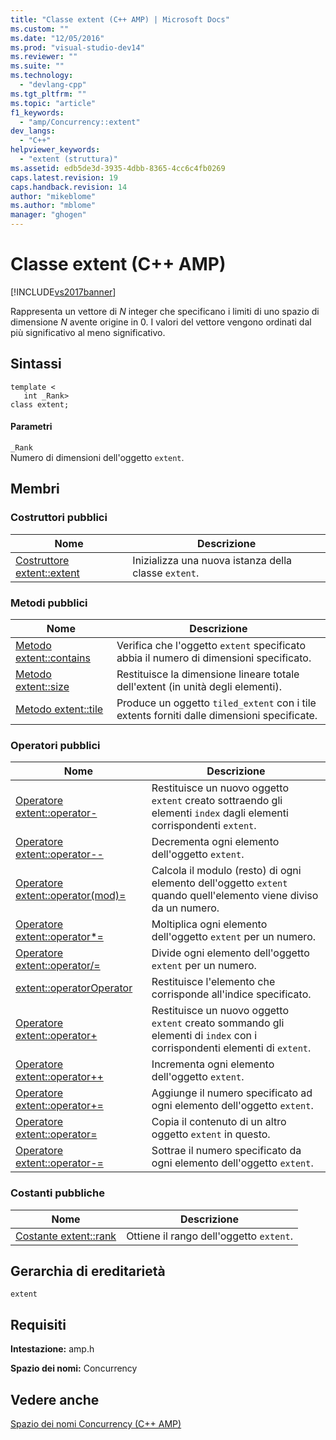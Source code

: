 ```yaml
---
title: "Classe extent (C++ AMP) | Microsoft Docs"
ms.custom: ""
ms.date: "12/05/2016"
ms.prod: "visual-studio-dev14"
ms.reviewer: ""
ms.suite: ""
ms.technology: 
  - "devlang-cpp"
ms.tgt_pltfrm: ""
ms.topic: "article"
f1_keywords: 
  - "amp/Concurrency::extent"
dev_langs: 
  - "C++"
helpviewer_keywords: 
  - "extent (struttura)"
ms.assetid: edb5de3d-3935-4dbb-8365-4cc6c4fb0269
caps.latest.revision: 19
caps.handback.revision: 14
author: "mikeblome"
ms.author: "mblome"
manager: "ghogen"
---
```

# Classe extent (C++ AMP)
[!INCLUDE[vs2017banner](../../../assembler/inline/includes/vs2017banner.md)]

Rappresenta un vettore di *N* integer che specificano i limiti di uno spazio di dimensione *N* avente origine in 0.  I valori del vettore vengono ordinati dal più significativo al meno significativo.  
  
## Sintassi  
  
```  
template <  
   int _Rank>  
class extent;  
```  
  
#### Parametri  
 `_Rank`  
 Numero di dimensioni dell'oggetto `extent`.  
  
## Membri  
  
### Costruttori pubblici  
  
|Nome|Descrizione|  
|----------|-----------------|  
|[Costruttore extent::extent](../Topic/extent::extent%20Constructor.md)|Inizializza una nuova istanza della classe `extent`.|  
  
### Metodi pubblici  
  
|Nome|Descrizione|  
|----------|-----------------|  
|[Metodo extent::contains](../Topic/extent::contains%20Method.md)|Verifica che l'oggetto `extent` specificato abbia il numero di dimensioni specificato.|  
|[Metodo extent::size](../Topic/extent::size%20Method.md)|Restituisce la dimensione lineare totale dell'extent \(in unità degli elementi\).|  
|[Metodo extent::tile](../Topic/extent::tile%20Method.md)|Produce un oggetto `tiled_extent` con i tile extents forniti dalle dimensioni specificate.|  
  
### Operatori pubblici  
  
|Nome|Descrizione|  
|----------|-----------------|  
|[Operatore extent::operator\-](../Topic/extent::operator-%20Operator.md)|Restituisce un nuovo oggetto `extent` creato sottraendo gli elementi `index` dagli elementi corrispondenti `extent`.|  
|[Operatore extent::operator\-\-](../Topic/extent::operator--%20Operator.md)|Decrementa ogni elemento dell'oggetto `extent`.|  
|[Operatore extent::operator\(mod\)\=](../Topic/extent::operator\(mod\)=%20Operator.md)|Calcola il modulo \(resto\) di ogni elemento dell'oggetto `extent` quando quell'elemento viene diviso da un numero.|  
|[Operatore extent::operator\*\=](../Topic/extent::operator*=%20Operator.md)|Moltiplica ogni elemento dell'oggetto `extent` per un numero.|  
|[Operatore extent::operator\/\=](../Topic/extent::operator-=%20Operator1.md)|Divide ogni elemento dell'oggetto `extent` per un numero.|  
|[extent::operatorOperator](../Topic/extent::operatorOperator.md)|Restituisce l'elemento che corrisponde all'indice specificato.|  
|[Operatore extent::operator\+](../Topic/extent::operator+%20Operator.md)|Restituisce un nuovo oggetto `extent` creato sommando gli elementi di `index` con i corrispondenti elementi di `extent`.|  
|[Operatore extent::operator\+\+](../Topic/extent::operator++%20Operator.md)|Incrementa ogni elemento dell'oggetto `extent`.|  
|[Operatore extent::operator\+\=](../Topic/extent::operator+=%20Operator.md)|Aggiunge il numero specificato ad ogni elemento dell'oggetto `extent`.|  
|[Operatore extent::operator\=](../Topic/extent::operator=%20Operator.md)|Copia il contenuto di un altro oggetto `extent` in questo.|  
|[Operatore extent::operator\-\=](../Topic/extent::operator-=%20Operator2.md)|Sottrae il numero specificato da ogni elemento dell'oggetto `extent`.|  
  
### Costanti pubbliche  
  
|Nome|Descrizione|  
|----------|-----------------|  
|[Costante extent::rank](../Topic/extent::rank%20Constant.md)|Ottiene il rango dell'oggetto `extent`.|  
  
## Gerarchia di ereditarietà  
 `extent`  
  
## Requisiti  
 **Intestazione:** amp.h  
  
 **Spazio dei nomi:** Concurrency  
  
## Vedere anche  
 [Spazio dei nomi Concurrency \(C\+\+ AMP\)](../../../parallel/amp/reference/concurrency-namespace-cpp-amp.md)
